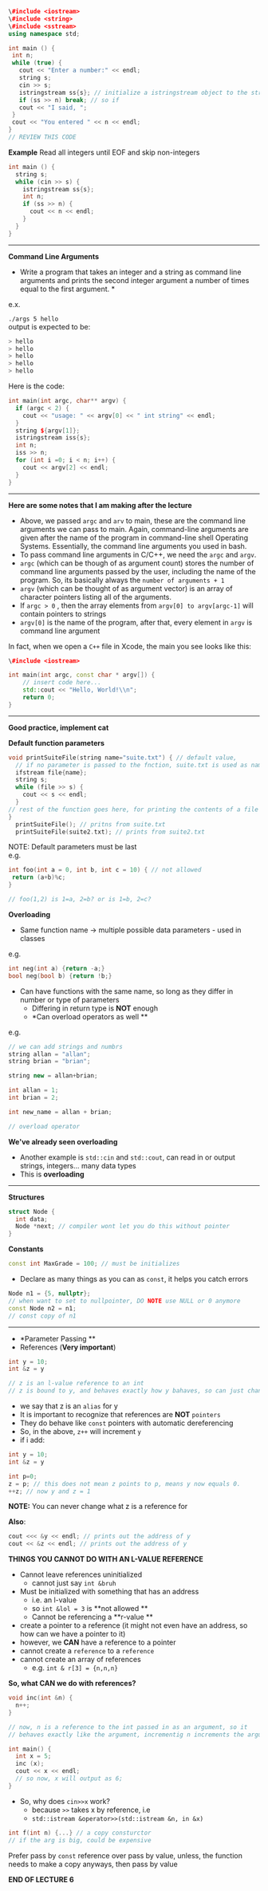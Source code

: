 ```C++
\#include <iostream>
\#include <string>
\#include <sstream>
using namespace std;

int main () {
 int n;
 while (true) {
   cout << "Enter a number:" << endl;
   string s;
   cin >> s;
   istringstream ss{s}; // initialize a istringstream object to the string s
   if (ss >> n) break; // so if
   cout << "I said, ";
 }
 cout << "You entered " << n << endl;
}
// REVIEW THIS CODE
```

**Example** Read all integers until EOF and skip non-integers

```C++
int main () {
  string s;
  while (cin >> s) {
    istringstream ss{s};
    int n;
    if (ss >> n) {
      cout << n << endl;
    }
  }
}
```

---

**Command Line Arguments**

- Write a program that takes an integer and a string as command line arguments and prints the second integer argument a number of times equal to the first argument. *

e.x.

`./args 5 hello`  
output is expected to be:  

```C++
> hello
> hello
> hello
> hello
> hello
```

Here is the code:

```C++
int main(int argc, char** argv) {
  if (argc < 2) {
    cout << "usage: " << argv[0] << " int string" << endl;
  }
  string ${argv[1]};
  istringstream iss{s};
  int n;
  iss >> n;
  for (int i =0; i < n; i++) {
    cout << argv[2] << endl;
  }
}
```

---

**Here are some notes that I am making after the lecture**

- Above, we passed `argc` and `arv` to main, these are the command line arguments we can pass to main. Again, command-line arguments are given after the name of the program in command-line shell Operating Systems. Essentially, the command line arguments you used in bash.
- To pass command line arguments in C/C++, we need the `argc` and `argv`.
- `argc` (which can be though of as argument count) stores the number of command line arguments passed by the user, including the name of the program. So, its basically always the `number of arguments + 1`
- `argv` (which can be thought of as argument vector) is an array of character pointers listing all of the arguments.
- If `argc > 0` , then the array elements from `argv[0] to argv[argc-1]` will contain pointers to strings
- `argv[0]` is the name of the program, after that, every element in `argv` is command line argument

In fact, when we open a `C++` file in Xcode, the main you see looks like this:

```C++
\#include <iostream>

int main(int argc, const char * argv[]) {
    // insert code here...
    std::cout << "Hello, World!\\n";
    return 0;
}
```

---

**Good practice, implement cat**

**Default function parameters**

```C++
void printSuiteFile(string name="suite.txt") { // default value,
  // if no parameter is passed to the fnction, suite.txt is used as name
  ifstream file{name};
  string s;
  while (file >> s) {
    cout << s << endl;
  }
// rest of the function goes here, for printing the contents of a file
}
  printSuiteFile(); // pritns from suite.txt
  printSuiteFile(suite2.txt); // prints from suite2.txt
```

NOTE: Default parameters must be last  
e.g.  

```C++
int foo(int a = 0, int b, int c = 10) { // not allowed
 return (a+b)%c;
}

// foo(1,2) is 1=a, 2=b? or is 1=b, 2=c?
```

**Overloading**

- Same function name -> multiple possible data parameters - used in classes

e.g.

```C++
int neg(int a) {return -a;}
bool neg(bool b) {return !b;}
```

- Can have functions with the same name, so long as they differ in number or type of parameters
    - Differing in return type is **NOT** enough
    - *Can overload operators as well **

e.g.

```C++
// we can add strings and numbrs
string allan = "allan";
string brian = "brian";

string new = allan+brian;

int allan = 1;
int brian = 2;

int new_name = allan + brian;

// overload operator
```

**We've already seen overloading**

- Another example is `std::cin` and `std::cout`, can read in or output strings, integers... many data types
- This is **overloading**

---

**Structures**

```C++
struct Node {
  int data;
  Node *next; // compiler wont let you do this without pointer
}
```

**Constants**

```C++
const int MaxGrade = 100; // must be initializes
```

- Declare as many things as you can as `const`, it helps you catch errors

```C++
Node n1 = {5, nullptr};
// when want to set to nullpointer, DO NOTE use NULL or 0 anymore
const Node n2 = n1;
// const copy of n1
```

---

- *Parameter Passing **
- References (**Very important**)

```C++
int y = 10;
int &z = y

// z is an l-value reference to an int
// z is bound to y, and behaves exactly how y bahaves, so can just change it, and y will change as well
```

- we say that z is an `alias` for y
- It is important to recognize that references are **NOT** `pointers`
- They do behave like `const` pointers with automatic dereferencing
- So, in the above, `z++` will increment `y`
- if i add:

```C++
int y = 10;
int &z = y

int p=0;
z = p; // this does not mean z points to p, means y now equals 0.
++z; // now y and z = 1
```

**NOTE:** You can never change what z is a reference for  
  
**Also**:

```C++
cout <<< &y << endl; // prints out the address of y
cout << &z << endl; // prints out the address of y
```

**THINGS YOU CANNOT DO WITH AN L-VALUE REFERENCE**

- Cannot leave references uninitialized
    - cannot just say `int &bruh`
- Must be initialized with something that has an address
    - i.e. an l-value
    - so `int &lol = 3` is **not allowed **
    - Cannot be referencing a **r-value **
- create a pointer to a reference (it might not even have an address, so how can we have a pointer to it)
- however, we **CAN** have a reference to a pointer
- cannot create a `reference` to a `reference`
- cannot create an array of references
    - e.g. `int & r[3] = {n,n,n}`

**So, what CAN we do with references?**

```C++
void inc(int &n) {
  n++;
}

// now, n is a reference to the int passed in as an argument, so it
// behaves exactly like the argument, incrementig n increments the argument

int main() {
  int x = 5;
  inc (x);
  cout << x << endl;
  // so now, x will output as 6;
}
```

- So, why does `cin>>x` work?
    - because `>>` takes x by reference, i.e
    - `std::istream &operator>>(std::istream &n, in &x)`

```C++
int f(int n) {...} // a copy consturctor
// if the arg is big, could be expensive
```

Prefer pass by `const` reference over pass by value, unless, the function needs to make a copy anyways, then pass by value

**END OF LECTURE 6**